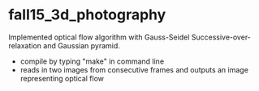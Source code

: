 # fall15_3d_photography
Implemented optical flow algorithm with Gauss-Seidel Successive-over-relaxation and Gaussian pyramid. 

- compile by typing "make" in command line
- reads in two images from consecutive frames and outputs an image representing optical flow
